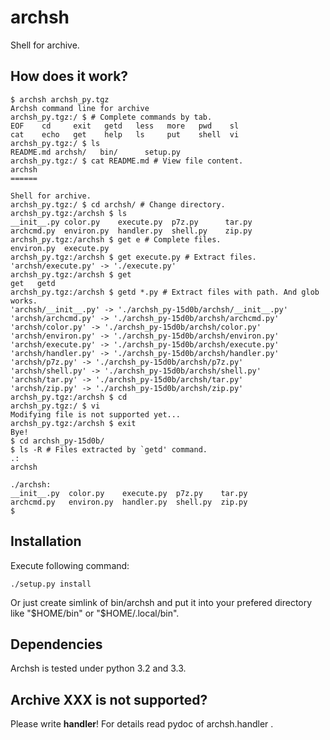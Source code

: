 archsh
======

Shell for archive.


How does it work?
-----------------

    $ archsh archsh_py.tgz
    Archsh command line for archive
    archsh_py.tgz:/ $ # Complete commands by tab.
    EOF    cd     exit   getd   less   more   pwd    sl
    cat    echo   get    help   ls     put    shell  vi
    archsh_py.tgz:/ $ ls
    README.md archsh/   bin/      setup.py
    archsh_py.tgz:/ $ cat README.md # View file content.
    archsh
    ======
    
    Shell for archive.
    archsh_py.tgz:/ $ cd archsh/ # Change directory.
    archsh_py.tgz:/archsh $ ls
    __init__.py color.py    execute.py  p7z.py      tar.py
    archcmd.py  environ.py  handler.py  shell.py    zip.py
    archsh_py.tgz:/archsh $ get e # Complete files.
    environ.py  execute.py
    archsh_py.tgz:/archsh $ get execute.py # Extract files.
    'archsh/execute.py' -> './execute.py'
    archsh_py.tgz:/archsh $ get
    get   getd
    archsh_py.tgz:/archsh $ getd *.py # Extract files with path. And glob works.
    'archsh/__init__.py' -> './archsh_py-15d0b/archsh/__init__.py'
    'archsh/archcmd.py' -> './archsh_py-15d0b/archsh/archcmd.py'
    'archsh/color.py' -> './archsh_py-15d0b/archsh/color.py'
    'archsh/environ.py' -> './archsh_py-15d0b/archsh/environ.py'
    'archsh/execute.py' -> './archsh_py-15d0b/archsh/execute.py'
    'archsh/handler.py' -> './archsh_py-15d0b/archsh/handler.py'
    'archsh/p7z.py' -> './archsh_py-15d0b/archsh/p7z.py'
    'archsh/shell.py' -> './archsh_py-15d0b/archsh/shell.py'
    'archsh/tar.py' -> './archsh_py-15d0b/archsh/tar.py'
    'archsh/zip.py' -> './archsh_py-15d0b/archsh/zip.py'
    archsh_py.tgz:/archsh $ cd
    archsh_py.tgz:/ $ vi
    Modifying file is not supported yet...
    archsh_py.tgz:/archsh $ exit
    Bye!
    $ cd archsh_py-15d0b/
    $ ls -R # Files extracted by `getd' command.
    .:
    archsh
    
    ./archsh:
    __init__.py  color.py	 execute.py  p7z.py    tar.py
    archcmd.py   environ.py  handler.py  shell.py  zip.py
    $


Installation
------------

Execute following command:

    ./setup.py install

Or just create simlink of bin/archsh and put it into your prefered directory
like "$HOME/bin" or "$HOME/.local/bin".


Dependencies
------------

Archsh is tested under python 3.2 and 3.3.


Archive XXX is not supported?
-----------------------------

Please write **handler**! For details read pydoc of archsh.handler .
